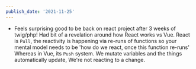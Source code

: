 ```yaml
---
publish_date: '2021-11-25'
---
```

- Feels surprising good to be back on react project after 3 weeks of twig/php! Had bit of a revelation around how React works vs Vue. React is `Pull`, the reactivity is happening via re-runs of functions so your mental model needs to be 'how do we react, once this function re-runs' Whereas in Vue, its `Push` system. We mutate variables and the things automatically update, We're not reacting to a change.
